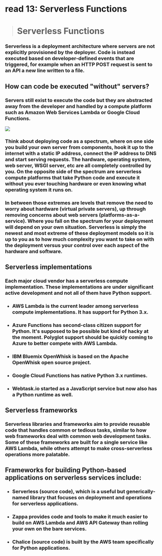 # read 13: Serverless Functions
># Serverless Functions
### Serverless is a deployment architecture where servers are not explicitly provisioned by the deployer. Code is instead executed based on developer-defined events that are triggered, for example when an HTTP POST request is sent to an API a new line written to a file.


## How can code be executed "without" servers?

### Servers still exist to execute the code but they are abstracted away from the developer and handled by a compute platform such as Amazon Web Services Lambda or Google Cloud Functions.


<img src="https://www.fullstackpython.com/img/visuals/serverless.png" />

### Think about deploying code as a spectrum, where on one side you build your own server from components, hook it up to the internet with a static IP address, connect the IP address to DNS and start serving requests. The hardware, operating system, web server, WSGI server, etc are all completely controlled by you. On the opposite side of the spectrum are serverless compute platforms that take Python code and execute it without you ever touching hardware or even knowing what operating system it runs on.

### In between those extremes are levels that remove the need to worry about hardware (virtual private servers), up through removing concerns about web servers (platforms-as-a-service). Where you fall on the spectrum for your deployment will depend on your own situation. Serverless is simply the newest and most extreme of these deployment models so it is up to you as to how much complexity you want to take on with the deployment versus your control over each aspect of the hardware and software.

## Serverless implementations

### Each major cloud vendor has a serverless compute implementation. These implementations are under significant active development and not all of them have Python support.

* ### AWS Lambda is the current leader among serverless compute implementations. It has support for Python 3.x.
* ### Azure Functions has second-class citizen support for Python. It's supposed to be possible but kind of hacky at the moment. Polyglot support should be quickly coming to Azure to better compete with AWS Lambda.
* ### IBM Bluemix OpenWhisk is based on the Apache OpenWhisk open source project.

* ### Google Cloud Functions has native Python 3.x runtimes.

* ### Webtask.io started as a JavaScript service but now also has a Python runtime as well.

## Serverless frameworks

### Serverless libraries and frameworks aim to provide reusable code that handles common or tedious tasks, similar to how web frameworks deal with common web development tasks. Some of these frameworks are built for a single service like AWS Lambda, while others attempt to make cross-serverless operations more palatable.

## Frameworks for building Python-based applications on serverless services include:

* ### Serverless (source code), which is a useful but generically-named library that focuses on deployment and operations for serverless applications.

* ### Zappa provides code and tools to make it much easier to build on AWS Lambda and AWS API Gateway than rolling your own on the bare services.

* ### Chalice (source code) is built by the AWS team specifically for Python applications.




